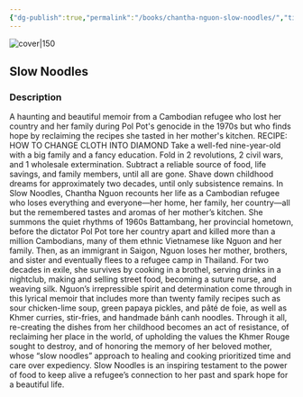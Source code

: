 ```yaml
---
{"dg-publish":true,"permalink":"/books/chantha-nguon-slow-noodles/","title":"\"Slow Noodles\"","tags":["autobiography","non-fiction"]}
---
```




![cover|150](http://books.google.com/books/content?id=K6vDEAAAQBAJ&printsec=frontcover&img=1&zoom=1&edge=curl&source=gbs_api)

## Slow Noodles

### Description

A haunting and beautiful memoir from a Cambodian refugee who lost her country and her family during Pol Pot's genocide in the 1970s but who finds hope by reclaiming the recipes she tasted in her mother's kitchen. RECIPE: HOW TO CHANGE CLOTH INTO DIAMOND Take a well-fed nine-year-old with a big family and a fancy education. Fold in 2 revolutions, 2 civil wars, and 1 wholesale extermination. Subtract a reliable source of food, life savings, and family members, until all are gone. Shave down childhood dreams for approximately two decades, until only subsistence remains. In Slow Noodles, Chantha Nguon recounts her life as a Cambodian refugee who loses everything and everyone—her home, her family, her country—all but the remembered tastes and aromas of her mother’s kitchen. She summons the quiet rhythms of 1960s Battambang, her provincial hometown, before the dictator Pol Pot tore her country apart and killed more than a million Cambodians, many of them ethnic Vietnamese like Nguon and her family. Then, as an immigrant in Saigon, Nguon loses her mother, brothers, and sister and eventually flees to a refugee camp in Thailand. For two decades in exile, she survives by cooking in a brothel, serving drinks in a nightclub, making and selling street food, becoming a suture nurse, and weaving silk. Nguon’s irrepressible spirit and determination come through in this lyrical memoir that includes more than twenty family recipes such as sour chicken-lime soup, green papaya pickles, and pâté de foie, as well as Khmer curries, stir-fries, and handmade bánh canh noodles. Through it all, re-creating the dishes from her childhood becomes an act of resistance, of reclaiming her place in the world, of upholding the values the Khmer Rouge sought to destroy, and of honoring the memory of her beloved mother, whose “slow noodles” approach to healing and cooking prioritized time and care over expediency. Slow Noodles is an inspiring testament to the power of food to keep alive a refugee’s connection to her past and spark hope for a beautiful life.
```